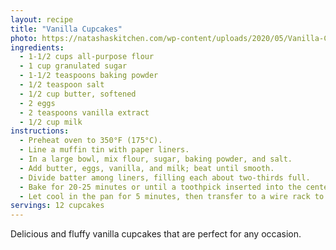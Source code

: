 ```yaml
---
layout: recipe
title: "Vanilla Cupcakes"
photo: https://natashaskitchen.com/wp-content/uploads/2020/05/Vanilla-Cupcakes-3.jpg
ingredients:
  - 1-1/2 cups all-purpose flour
  - 1 cup granulated sugar
  - 1-1/2 teaspoons baking powder
  - 1/2 teaspoon salt
  - 1/2 cup butter, softened
  - 2 eggs
  - 2 teaspoons vanilla extract
  - 1/2 cup milk
instructions:
  - Preheat oven to 350°F (175°C).
  - Line a muffin tin with paper liners.
  - In a large bowl, mix flour, sugar, baking powder, and salt.
  - Add butter, eggs, vanilla, and milk; beat until smooth.
  - Divide batter among liners, filling each about two-thirds full.
  - Bake for 20-25 minutes or until a toothpick inserted into the center comes out clean.
  - Let cool in the pan for 5 minutes, then transfer to a wire rack to cool completely.
servings: 12 cupcakes
---
```


Delicious and fluffy vanilla cupcakes that are perfect for any occasion.
